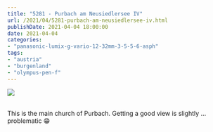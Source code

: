 ```yaml
---
title: "5281 - Purbach am Neusiedlersee IV"
url: /2021/04/5281-purbach-am-neusiedlersee-iv.html
publishDate: 2021-04-04 18:00:00
date: 2021-04-04
categories:
- "panasonic-lumix-g-vario-12-32mm-3-5-5-6-asph"
tags:
- "austria"
- "burgenland"
- "olympus-pen-f"
---
```

<div class="container">
<div class="center"><a target="_blank" href="https://d25zfm9zpd7gm5.cloudfront.net/1200x1200/2019/20190407_111600_lr.jpg"><img class="webfeedsFeaturedVisual" src="https://d25zfm9zpd7gm5.cloudfront.net/0600x0600/2019/20190407_111600_lr.jpg" /></a></div>
</div>
<br />

This is the main church of Purbach. Getting a good view is
slightly ... problematic :grin:
